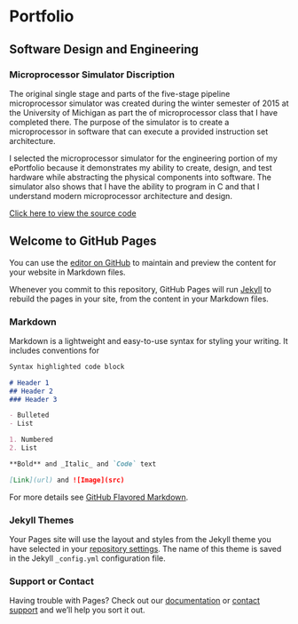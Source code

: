 # Portfolio

## Software Design and Engineering

### Microprocessor Simulator Discription

  The original single stage and parts of the five-stage pipeline microprocessor simulator was created during the winter semester of 2015 at the University of Michigan as part the of microprocessor class that I have completed there.  The purpose of the simulator is to create a microprocessor in software that can execute a provided instruction set architecture.
  
  I selected the microprocessor simulator for the engineering portion of my ePortfolio because it demonstrates my ability to create, design, and test hardware while abstracting the physical components into software.  The simulator also shows that I have the ability to program in C and that I understand modern microprocessor architecture and design.
  
  [Click here to view the source code](https://github.com/chriswilloughby3/CSCapstone/blob/master/fiveStageSimulator.c)




## Welcome to GitHub Pages

You can use the [editor on GitHub](https://github.com/chriswilloughby3/CSCapstone/edit/master/index.md) to maintain and preview the content for your website in Markdown files.

Whenever you commit to this repository, GitHub Pages will run [Jekyll](https://jekyllrb.com/) to rebuild the pages in your site, from the content in your Markdown files.

### Markdown

Markdown is a lightweight and easy-to-use syntax for styling your writing. It includes conventions for

```markdown
Syntax highlighted code block

# Header 1
## Header 2
### Header 3

- Bulleted
- List

1. Numbered
2. List

**Bold** and _Italic_ and `Code` text

[Link](url) and ![Image](src)
```

For more details see [GitHub Flavored Markdown](https://guides.github.com/features/mastering-markdown/).

### Jekyll Themes

Your Pages site will use the layout and styles from the Jekyll theme you have selected in your [repository settings](https://github.com/chriswilloughby3/CSCapstone/settings). The name of this theme is saved in the Jekyll `_config.yml` configuration file.

### Support or Contact

Having trouble with Pages? Check out our [documentation](https://help.github.com/categories/github-pages-basics/) or [contact support](https://github.com/contact) and we’ll help you sort it out.
